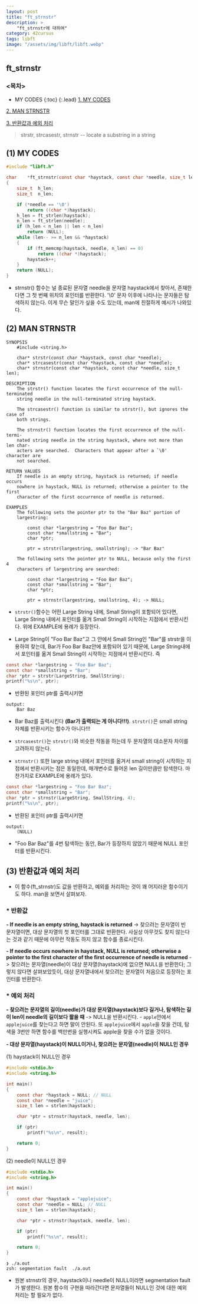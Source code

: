 ```yaml
---
layout: post
title: "ft_strnstr"
description: >
    "ft_strnstr에 대하여"
category: 42cursus
tags: libft
image: "/assets/img/libft/libft.webp"
---
```


## ft_strnstr

### <목차>
* MY CODES
{:toc}
{:.lead}
[1. MY CODES](#1-my-codes)

[2. MAN STRNSTR](#2-man-strnstr)

[3. 반환값과 예외 처리](#3-반환값과-예외-처리)

> strstr, strcasestr, strnstr -- locate a substring in a string

## (1) MY CODES
~~~c
#include "libft.h"

char	*ft_strnstr(const char *haystack, const char *needle, size_t len)
{
	size_t	h_len;
	size_t	n_len;

	if (*needle == '\0')
		return ((char *)haystack);
	h_len = ft_strlen(haystack);
	n_len = ft_strlen(needle);
	if (h_len < n_len || len < n_len)
		return (NULL);
	while (len-- >= n_len && *haystack)
	{
		if (ft_memcmp(haystack, needle, n_len) == 0)
			return ((char *)haystack);
		haystack++;
	}
	return (NULL);
}
~~~
- strnstr() 함수는 널 종료된 문자열 needle을 문자열 haystack에서 찾아서, 존재한다면 그 첫 번째 위치의 포인터를 반환한다. '\0' 문자 이후에 나타나는 문자들은 탐색하지 않는다. 이게 무슨 말인가 싶을 수도 있는데, man에 친절하게 예시가 나와있다. 

## (2) MAN STRNSTR

~~~plain
SYNOPSIS
	#include <string.h>

	char* strstr(const char *haystack, const char *needle);
	char* strcasestr(const char *haystack, const char *needle);
	char* strnstr(const char *haystack, const char *needle, size_t len);

DESCRIPTION
	The strstr() function locates the first occurrence of the null-terminated
	string needle in the null-terminated string haystack.

	The strcasestr() function is similar to strstr(), but ignores the case of
	both strings.

	The strnstr() function locates the first occurrence of the null-termi-
	nated string needle in the string haystack, where not more than len char-
	acters are searched.  Characters that appear after a `\0' character are
	not searched.

RETURN VALUES
	If needle is an empty string, haystack is returned; if needle occurs
	nowhere in haystack, NULL is returned; otherwise a pointer to the first
	character of the first occurrence of needle is returned.

EXAMPLES
	The following sets the pointer ptr to the "Bar Baz" portion of
	largestring:

		const char *largestring = "Foo Bar Baz";
		const char *smallstring = "Bar";
		char *ptr;

		ptr = strstr(largestring, smallstring); -> "Bar Baz" 

	The following sets the pointer ptr to NULL, because only the first 4
	characters of largestring are searched:

		const char *largestring = "Foo Bar Baz";
		const char *smallstring = "Bar";
		char *ptr;

		ptr = strnstr(largestring, smallstring, 4); -> NULL;
~~~

- `strstr()`함수는 어떤 Large String 내에, Small String이 포함되어 있다면, Large String 내에서 포인터를 옮겨 Small String이 시작하는 지점에서 반환시킨다. 위에 EXAMPLE에 용례가 등장한다.

- Large String이 "Foo Bar Baz"고 그 안에서 Small String인 "Bar"를 strstr을 이용하여 찾는데, Bar가 Foo Bar Baz안에 포함되어 있기 때문에, Large String내에서 포인터를 옮겨 Small String이 시작하는 지점에서 반환시킨다. 즉

~~~c
const char *largestring = "Foo Bar Baz";
const char *smallstring = "Bar";
char *ptr = strstr(LargeString, SmallString);
printf("%s\n", ptr);
~~~

- 반환된 포인터 ptr를 출력시키면 

~~~plain
output:
	Bar Baz
~~~

- Bar Baz를 출력시킨다 **(Bar가 출력되는 게 아니다!!!)**. `strstr()`은 small string 자체를 반환시키는 함수가 아니다!!!
- `strcasestr()`는 `strstr()`와 비슷한 작동을 하는데 두 문자열의 대소문자 차이를 고려하지 않는다.

- `strnstr()` 또한 large string 내에서 포인터를 옮겨서 small string이 시작하는 지점에서 반환시키는 점은 동일한데, 매개변수로 들어온 len 길이만큼만 탐색한다. 마찬가지로 EXAMPLE에 용례가 있다.

~~~c
const char *largestring = "Foo Bar Baz";
const char *smallstring = "Bar";
char *ptr = strnstr(LargeString, SmallString, 4);
printf("%s\n", ptr);
~~~

- 반환된 포인터 ptr를 출력시키면 

~~~plain
output:
	(NULL)
~~~

- "Foo Bar Baz"를 4번 탐색하는 동안, Bar가 등장하지 않았기 때문에 NULL 포인터를 반환시킨다.

## (3) 반환값과 예외 처리
- 이 함수(ft_strnstr)도 값을 반환하고, 예외를 처리하는 것이 꽤 어지러운 함수이기도 하다. man을 보면서 살펴보자.
### * 반환값

**- If needle is an empty string, haystack is returned**
  -> 찾으려는 문자열이 빈 문자열이면, 대상 문자열의 첫 포인터를 그대로 반환한다. 사실상 아무것도 찾지 않는다는 것과 같기 때문에 아무런 작동도 하지 않고 함수를 종료시킨다.

**- If needle occurs nowhere in haystack, NULL is returned; otherwise a pointer to the first character of the first occurrence of needle is returned**
  -> 찾으려는 문자열(needle)이 대상 문자열(haystack)에 없으면 NULL을 반환한다; 그렇지 않다면 살펴보았듯이, 대상 문자열내에서 찾으려는 문자열이 처음으로 등장하는 포인터를 반환한다.
### * 예외 처리

**- 찾으려는 문자열의 길이(needle)가 대상 문자열(haystack)보다 길거나, 탐색하는 길이 len이 needle의 길이보다 짧을 때**
  -> NULL을 반환시킨다.
    - `apple`안에서 `applejuice`를 찾는다고 하면 말이 안된다. 또 `applejuice`에서 `apple`을 찾을 건데, 탐색을 3번만 하면 함수를 백만번을 실행시켜도 apple을 찾을 수가 없을 것이다.

**- 대상 문자열(haystack)이 NULL이거나, 찾으려는 문자열(needle)이 NULL인 경우**

 (1) haystack이 NULL인 경우

~~~c
#include <stdio.h>
#include <string.h>

int main() 
{
    const char *haystack = NULL; // NULL
    const char *needle = "juice";
    size_t len = strlen(haystack);

    char *ptr = strnstr(haystack, needle, len);

    if (ptr)
        printf("%s\n", result);

    return 0;
}
~~~

 (2) needle이 NULL인 경우

~~~c
#include <stdio.h>
#include <string.h>

int main() 
{
    const char *haystack = "applejuice";
    const char *needle = NULL; // NULL
    size_t len = strlen(haystack);

    char *ptr = strnstr(haystack, needle, len);

    if (ptr)
        printf("%s\n", result);

    return 0;
}
~~~

~~~plain
❯ ./a.out
zsh: segmentation fault  ./a.out
~~~

- 원본 strnstr의 경우, haystack이나 needle이 NULL이라면 segmentation fault가 발생한다. 원본 함수의 구현을 따라간다면 문자열들이 NULL인 것에 대한 예외 처리는 할 필요가 없다. 